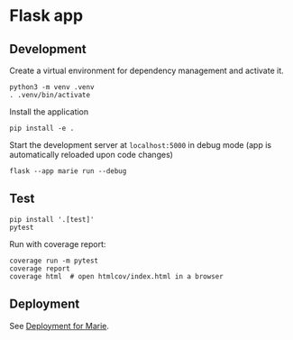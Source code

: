 # Flask app

## Development

Create a virtual environment for dependency management and activate it.

```
python3 -m venv .venv
. .venv/bin/activate
```

Install the application

```
pip install -e .
```

Start the development server at `localhost:5000` in debug mode (app is automatically reloaded upon code changes)
```
flask --app marie run --debug
```

## Test

```
pip install '.[test]'
pytest
```

Run with coverage report:

```
coverage run -m pytest
coverage report
coverage html  # open htmlcov/index.html in a browser
```

## Deployment

See [Deployment for Marie](../README.md#deployment-for-marie).